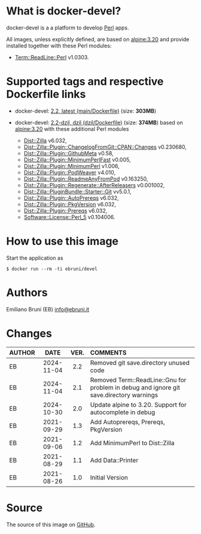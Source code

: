 <!-- this file is generated via docker-builder, do not edit it directly -->


# What is docker-devel?

docker-devel is a a platform to develop [Perl](https://www.perl.org) apps.

All images, unless explicitly defined, are based on [alpine:3.20](https://hub.docker.com/repository/docker/alpine) and provide installed together with these Perl modules:

* [Term::ReadLine::Perl](https://metacpan.org/pod/Term::ReadLine::Perl) v1.0303.

# Supported tags and respective Dockerfile links

* docker-devel: [2.2, latest (main/Dockerfile)](https://github.com/EmilianoBruni/docker-devel/blob/master/main/Dockerfile) (size: **303MB**)

* docker-devel: [2.2-dzil, dzil (dzil/Dockerfile)](https://github.com/EmilianoBruni/docker-devel/blob/master/dzil/Dockerfile) (size: **374MB**) based on [alpine:3.20](https://hub.docker.com/repository/docker/alpine) with these additional Perl modules
	* [Dist::Zilla](https://metacpan.org/pod/Dist::Zilla) v6.032,
	* [Dist::Zilla::Plugin::ChangelogFromGit::CPAN::Changes](https://metacpan.org/pod/Dist::Zilla::Plugin::ChangelogFromGit::CPAN::Changes) v0.230680,
	* [Dist::Zilla::Plugin::GithubMeta](https://metacpan.org/pod/Dist::Zilla::Plugin::GithubMeta) v0.58,
	* [Dist::Zilla::Plugin::MinimumPerlFast](https://metacpan.org/pod/Dist::Zilla::Plugin::MinimumPerlFast) v0.005,
	* [Dist::Zilla::Plugin::MinimumPerl](https://metacpan.org/pod/Dist::Zilla::Plugin::MinimumPerl) v1.006,
	* [Dist::Zilla::Plugin::PodWeaver](https://metacpan.org/pod/Dist::Zilla::Plugin::PodWeaver) v4.010,
	* [Dist::Zilla::Plugin::ReadmeAnyFromPod](https://metacpan.org/pod/Dist::Zilla::Plugin::ReadmeAnyFromPod) v0.163250,
	* [Dist::Zilla::Plugin::Regenerate::AfterReleasers](https://metacpan.org/pod/Dist::Zilla::Plugin::Regenerate::AfterReleasers) v0.001002,
	* [Dist::Zilla::PluginBundle::Starter::Git](https://metacpan.org/pod/Dist::Zilla::PluginBundle::Starter::Git) vv5.0.1,
	* [Dist::Zilla::Plugin::AutoPrereqs](https://metacpan.org/pod/Dist::Zilla::Plugin::AutoPrereqs) v6.032,
	* [Dist::Zilla::Plugin::PkgVersion](https://metacpan.org/pod/Dist::Zilla::Plugin::PkgVersion) v6.032,
	* [Dist::Zilla::Plugin::Prereqs](https://metacpan.org/pod/Dist::Zilla::Plugin::Prereqs) v6.032,
	* [Software::License::Perl_5](https://metacpan.org/pod/Software::License::Perl_5) v0.104006.

# How to use this image

Start the application as

    $ docker run --rm -ti ebruni/devel

# Authors

Emiliano Bruni (EB) <info@ebruni.it>

# Changes

| AUTHOR | DATE | VER. | COMMENTS |
|:---|:---:|:---:|:---|
| EB | 2024-11-04 | 2.2 | Removed git save.directory unused code |
| EB | 2024-11-04 | 2.1 | Removed Term::ReadLine::Gnu for problem in debug and ignore git save.directory warnings |
| EB | 2024-10-30 | 2.0 | Update alpine to 3.20. Support for autocomplete in debug |
| EB | 2021-09-29 | 1.3 | Add Autoprereqs, Prereqs, PkgVersion |
| EB | 2021-09-06 | 1.2 | Add MinimumPerl to Dist::Zilla |
| EB | 2021-08-29 | 1.1 | Add Data::Printer |
| EB | 2021-08-26 | 1.0 | Initial Version |

# Source

The source of this image on [GitHub](https://github.com/EmilianoBruni/docker-devel).
